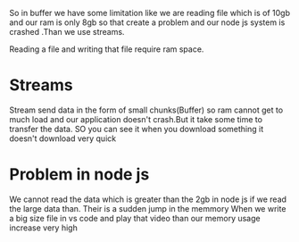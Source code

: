 So in buffer we have some limitation like we are reading file which is of 10gb and our ram is only 8gb so that create a problem and our node js system is crashed .Than we use streams.

Reading a file and writing that file require ram space.

# Streams

Stream send data in the form of small chunks(Buffer) so ram cannot get to much load and our application doesn't crash.But it take some time to transfer the data.
SO you can see it when you download something it doesn't download very quick



# Problem in node js 
We cannot read the data which is greater than the 2gb in node js
if we read the large data than. Their is a sudden jump in the memmory
When we write a big size file in vs code and play that video than our memory usage increase very high 


